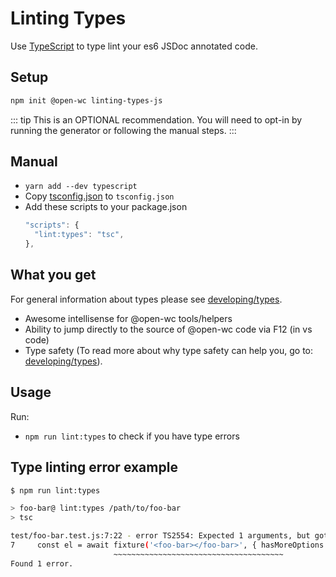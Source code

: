 # Linting Types

Use [TypeScript](https://www.typescriptlang.org/) to type lint your es6 JSDoc annotated code.

## Setup
```bash
npm init @open-wc linting-types-js
```

::: tip
This is an OPTIONAL recommendation. You will need to opt-in by running the generator or following the manual steps.
:::

## Manual
- `yarn add --dev typescript`
- Copy [tsconfig.json](https://github.com/open-wc/open-wc/blob/master/packages/create/src/generators/linting-types-js/templates/static/tsconfig.json) to `tsconfig.json`
- Add these scripts to your package.json
  ```js
  "scripts": {
    "lint:types": "tsc",
  },
  ```

## What you get

For general information about types please see [developing/types](../developing/types).

- Awesome intellisense for @open-wc tools/helpers
- Ability to jump directly to the source of @open-wc code via F12 (in vs code)
- Type safety (To read more about why type safety can help you, go to: [developing/types](../developing/types)).

## Usage

Run:
- `npm run lint:types` to check if you have type errors

## Type linting error example

```bash
$ npm run lint:types

> foo-bar@ lint:types /path/to/foo-bar
> tsc

test/foo-bar.test.js:7:22 - error TS2554: Expected 1 arguments, but got 2.
7     const el = await fixture('<foo-bar></foo-bar>', { hasMoreOptions: false });
                       ~~~~~~~~~~~~~~~~~~~~~~~~~~~~~~~~~~~~~~
Found 1 error.
```

